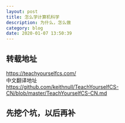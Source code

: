 ```yaml
---
layout: post
title: 怎么学计算机科学
description: 为什么，怎么做
category: blog
date: 2020-01-07 13:50:39
---
```


## 转载地址
https://teachyourselfcs.com/  
中文翻译地址  
https://github.com/keithnull/TeachYourselfCS-CN/blob/master/TeachYourselfCS-CN.md  

## 先挖个坑，以后再补
























































